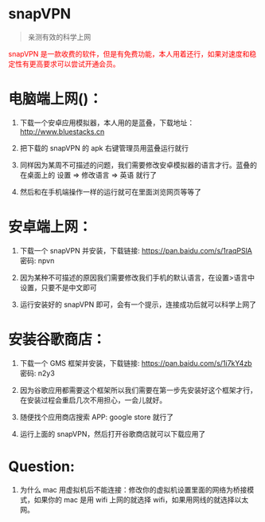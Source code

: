 # snapVPN

>亲测有效的科学上网

<font color="red">snapVPN 是一款收费的软件，但是有免费功能，本人用着还行，如果对速度和稳定性有更高要求可以尝试开通会员。</font>

# 电脑端上网()：

  1. 下载一个安卓应用模拟器，本人用的是蓝叠，下载地址：http://www.bluestacks.cn

  2. 把下载的 snapVPN 的 apk 右键管理员用蓝叠运行就行

  3. 同样因为某周不可描述的问题，我们需要修改安卓模拟器的语言才行。蓝叠的在桌面上的 设置 => 修改语言 => 英语 就行了

  4. 然后和在手机端操作一样的运行就可在里面浏览网页等等了

# 安卓端上网：

  1. 下载一个 snapVPN 并安装，下载链接: https://pan.baidu.com/s/1raqPSlA 密码: npvn

  2. 因为某种不可描述的原因我们需要修改我们手机的默认语言，在设置>语言中设置，只要不是中文即可

  3. 运行安装好的 snapVPN 即可，会有一个提示，连接成功后就可以科学上网了

# 安装谷歌商店：

  1. 下载一个 GMS 框架并安装，下载链接: https://pan.baidu.com/s/1i7kY4zb 密码: n2y3

  2. 因为谷歌应用都需要这个框架所以我们需要在第一步先安装好这个框架才行，在安装过程会重启几次不用担心，一会儿就好。

  3. 随便找个应用商店搜索 APP: google store 就行了

  4. 运行上面的 snapVPN，然后打开谷歌商店就可以下载应用了

# Question:

1. 为什么 mac 用虚拟机后不能连接：修改你的虚拟机设置里面的网络为桥接模式，如果你的 mac 是用 wifi 上网的就选择 wifi，如果用网线的就选择以太网。

